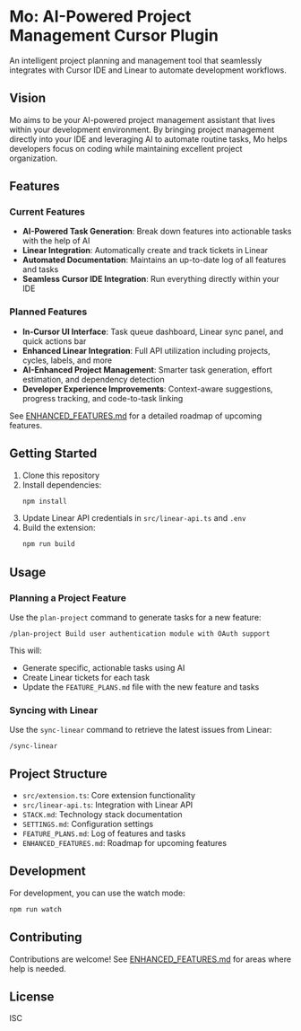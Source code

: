 # Mo: AI-Powered Project Management Cursor Plugin

An intelligent project planning and management tool that seamlessly integrates with Cursor IDE and Linear to automate development workflows.

## Vision

Mo aims to be your AI-powered project management assistant that lives within your development environment. By bringing project management directly into your IDE and leveraging AI to automate routine tasks, Mo helps developers focus on coding while maintaining excellent project organization.

## Features

### Current Features
- **AI-Powered Task Generation**: Break down features into actionable tasks with the help of AI
- **Linear Integration**: Automatically create and track tickets in Linear
- **Automated Documentation**: Maintains an up-to-date log of all features and tasks
- **Seamless Cursor IDE Integration**: Run everything directly within your IDE

### Planned Features
- **In-Cursor UI Interface**: Task queue dashboard, Linear sync panel, and quick actions bar
- **Enhanced Linear Integration**: Full API utilization including projects, cycles, labels, and more
- **AI-Enhanced Project Management**: Smarter task generation, effort estimation, and dependency detection
- **Developer Experience Improvements**: Context-aware suggestions, progress tracking, and code-to-task linking

See [ENHANCED_FEATURES.md](./ENHANCED_FEATURES.md) for a detailed roadmap of upcoming features.

## Getting Started

1. Clone this repository
2. Install dependencies:
   ```bash
   npm install
   ```
3. Update Linear API credentials in `src/linear-api.ts` and `.env`
4. Build the extension:
   ```bash
   npm run build
   ```

## Usage

### Planning a Project Feature

Use the `plan-project` command to generate tasks for a new feature:

```
/plan-project Build user authentication module with OAuth support
```

This will:
- Generate specific, actionable tasks using AI
- Create Linear tickets for each task
- Update the `FEATURE_PLANS.md` file with the new feature and tasks

### Syncing with Linear

Use the `sync-linear` command to retrieve the latest issues from Linear:

```
/sync-linear
```

## Project Structure

- `src/extension.ts`: Core extension functionality
- `src/linear-api.ts`: Integration with Linear API
- `STACK.md`: Technology stack documentation
- `SETTINGS.md`: Configuration settings
- `FEATURE_PLANS.md`: Log of features and tasks
- `ENHANCED_FEATURES.md`: Roadmap for upcoming features

## Development

For development, you can use the watch mode:

```bash
npm run watch
```

## Contributing

Contributions are welcome! See [ENHANCED_FEATURES.md](./ENHANCED_FEATURES.md) for areas where help is needed.

## License

ISC 